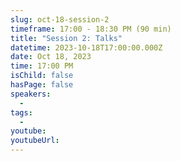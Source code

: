 ```yaml
---
slug: oct-18-session-2
timeframe: 17:00 - 18:30 PM (90 min)
title: "Session 2: Talks"
datetime: 2023-10-18T17:00:00.000Z
date: Oct 18, 2023
time: 17:00 PM
isChild: false
hasPage: false
speakers:
  -
tags:
  -
youtube:
youtubeUrl:
---
```

